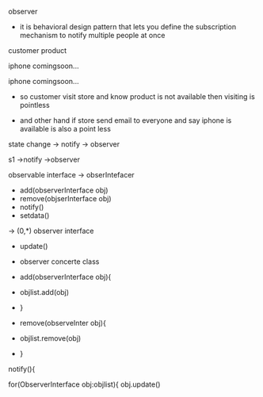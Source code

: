 
observer

- it is behavioral design pattern that lets you
define the subscription mechanism to notify multiple
people at once


customer       product

iphone         comingsoon...

iphone        comingsoon...



- so customer visit store and know product is not
available then visiting is pointless

- and other hand if store send email to everyone and say
  iphone is available is also a point less


state change  -> notify -> observer

s1 ->notify ->observer


observable interface -> 
<List>obserIntefacer
- add(observerInterface obj)
- remove(objserInterface obj)
- notify()
- setdata()

-> (0,*)
observer interface
- update()

- observer concerte class
- add(observerInterface obj){
- objlist.add(obj)
- }

- remove(observeInter obj){
- objlist.remove(obj)
- }

notify(){

for(ObserverInterface obj:objlist){
obj.update()